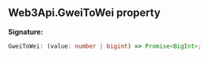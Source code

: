 
## Web3Api.GweiToWei property

**Signature:**

```typescript
GweiToWei: (value: number | bigint) => Promise<BigInt>;
```
